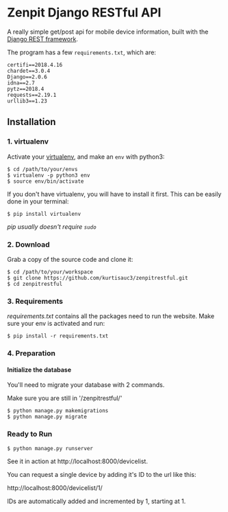 # Zenpit Django RESTful API

A really simple get/post api for mobile device information, built with the [Django REST framework](http://www.django-rest-framework.org/).

 The program has a few `requirements.txt`, which are:

```
certifi==2018.4.16
chardet==3.0.4
Django==2.0.6
idna==2.7
pytz==2018.4
requests==2.19.1
urllib3==1.23
```

## Installation

### 1. virtualenv
Activate your [virtualenv](https://virtualenv.pypa.io/en/stable/installation/), and make an `env` with python3:


    $ cd /path/to/your/envs
    $ virtualenv -p python3 env
    $ source env/bin/activate

If you don't have virtualenv, you will have to install it first. This can be easily done in your terminal:

    $ pip install virtualenv

*pip usually doesn't require `sudo`*
### 2. Download
Grab a copy of the source code and clone it:

    $ cd /path/to/your/workspace
    $ git clone https://github.com/kurtisauc3/zenpitrestful.git
    $ cd zenpitrestful

### 3. Requirements
 *requirements.txt* contains all the packages need to run the website. Make sure your env is activated and run:

    $ pip install -r requirements.txt

### 4. Preparation

#### Initialize the database
You'll need to migrate your database with 2 commands.

Make sure you are still in '/zenpitrestful/'

    $ python manage.py makemigrations
    $ python manage.py migrate

### Ready to Run

    $ python manage.py runserver

See it in action at http://localhost:8000/devicelist.

You can request a single device by adding it's ID to the url like this:

http://localhost:8000/devicelist/1/

IDs are automatically added and incremented by 1, starting at 1.
